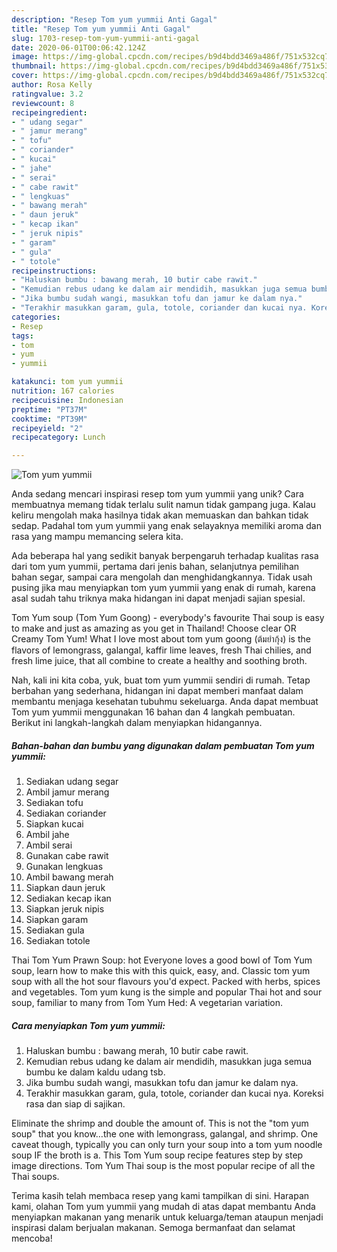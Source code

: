 ```yaml
---
description: "Resep Tom yum yummii Anti Gagal"
title: "Resep Tom yum yummii Anti Gagal"
slug: 1703-resep-tom-yum-yummii-anti-gagal
date: 2020-06-01T00:06:42.124Z
image: https://img-global.cpcdn.com/recipes/b9d4bdd3469a486f/751x532cq70/tom-yum-yummii-foto-resep-utama.jpg
thumbnail: https://img-global.cpcdn.com/recipes/b9d4bdd3469a486f/751x532cq70/tom-yum-yummii-foto-resep-utama.jpg
cover: https://img-global.cpcdn.com/recipes/b9d4bdd3469a486f/751x532cq70/tom-yum-yummii-foto-resep-utama.jpg
author: Rosa Kelly
ratingvalue: 3.2
reviewcount: 8
recipeingredient:
- " udang segar"
- " jamur merang"
- " tofu"
- " coriander"
- " kucai"
- " jahe"
- " serai"
- " cabe rawit"
- " lengkuas"
- " bawang merah"
- " daun jeruk"
- " kecap ikan"
- " jeruk nipis"
- " garam"
- " gula"
- " totole"
recipeinstructions:
- "Haluskan bumbu : bawang merah, 10 butir cabe rawit."
- "Kemudian rebus udang ke dalam air mendidih, masukkan juga semua bumbu ke dalam kaldu udang tsb."
- "Jika bumbu sudah wangi, masukkan tofu dan jamur ke dalam nya."
- "Terakhir masukkan garam, gula, totole, coriander dan kucai nya. Koreksi rasa dan siap di sajikan."
categories:
- Resep
tags:
- tom
- yum
- yummii

katakunci: tom yum yummii 
nutrition: 167 calories
recipecuisine: Indonesian
preptime: "PT37M"
cooktime: "PT39M"
recipeyield: "2"
recipecategory: Lunch

---
```



![Tom yum yummii](https://img-global.cpcdn.com/recipes/b9d4bdd3469a486f/751x532cq70/tom-yum-yummii-foto-resep-utama.jpg)

Anda sedang mencari inspirasi resep tom yum yummii yang unik? Cara membuatnya memang tidak terlalu sulit namun tidak gampang juga. Kalau keliru mengolah maka hasilnya tidak akan memuaskan dan bahkan tidak sedap. Padahal tom yum yummii yang enak selayaknya memiliki aroma dan rasa yang mampu memancing selera kita.

Ada beberapa hal yang sedikit banyak berpengaruh terhadap kualitas rasa dari tom yum yummii, pertama dari jenis bahan, selanjutnya pemilihan bahan segar, sampai cara mengolah dan menghidangkannya. Tidak usah pusing jika mau menyiapkan tom yum yummii yang enak di rumah, karena asal sudah tahu triknya maka hidangan ini dapat menjadi sajian spesial.

Tom Yum soup (Tom Yum Goong) - everybody&#39;s favourite Thai soup is easy to make and just as amazing as you get in Thailand! Choose clear OR Creamy Tom Yum! What I love most about tom yum goong (ต้มยำกุ้ง) is the flavors of lemongrass, galangal, kaffir lime leaves, fresh Thai chilies, and fresh lime juice, that all combine to create a healthy and soothing broth.


Nah, kali ini kita coba, yuk, buat tom yum yummii sendiri di rumah. Tetap berbahan yang sederhana, hidangan ini dapat memberi manfaat dalam membantu menjaga kesehatan tubuhmu sekeluarga. Anda dapat membuat Tom yum yummii menggunakan 16 bahan dan 4 langkah pembuatan. Berikut ini langkah-langkah dalam menyiapkan hidangannya.

<!--inarticleads1-->

##### Bahan-bahan dan bumbu yang digunakan dalam pembuatan Tom yum yummii:

1. Sediakan  udang segar
1. Ambil  jamur merang
1. Sediakan  tofu
1. Sediakan  coriander
1. Siapkan  kucai
1. Ambil  jahe
1. Ambil  serai
1. Gunakan  cabe rawit
1. Gunakan  lengkuas
1. Ambil  bawang merah
1. Siapkan  daun jeruk
1. Sediakan  kecap ikan
1. Siapkan  jeruk nipis
1. Siapkan  garam
1. Sediakan  gula
1. Sediakan  totole


Thai Tom Yum Prawn Soup: hot Everyone loves a good bowl of Tom Yum soup, learn how to make this with this quick, easy, and. Classic tom yum soup with all the hot sour flavours you&#39;d expect. Packed with herbs, spices and vegetables. Tom yum kung is the simple and popular Thai hot and sour soup, familiar to many from Tom Yum Hed: A vegetarian variation. 

<!--inarticleads2-->

##### Cara menyiapkan Tom yum yummii:

1. Haluskan bumbu : bawang merah, 10 butir cabe rawit.
1. Kemudian rebus udang ke dalam air mendidih, masukkan juga semua bumbu ke dalam kaldu udang tsb.
1. Jika bumbu sudah wangi, masukkan tofu dan jamur ke dalam nya.
1. Terakhir masukkan garam, gula, totole, coriander dan kucai nya. Koreksi rasa dan siap di sajikan.


Eliminate the shrimp and double the amount of. This is not the &#34;tom yum soup&#34; that you know…the one with lemongrass, galangal, and shrimp. One caveat though, typically you can only turn your soup into a tom yum noodle soup IF the broth is a. This Tom Yum soup recipe features step by step image directions. Tom Yum Thai soup is the most popular recipe of all the Thai soups. 

Terima kasih telah membaca resep yang kami tampilkan di sini. Harapan kami, olahan Tom yum yummii yang mudah di atas dapat membantu Anda menyiapkan makanan yang menarik untuk keluarga/teman ataupun menjadi inspirasi dalam berjualan makanan. Semoga bermanfaat dan selamat mencoba!

